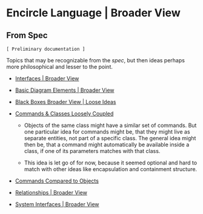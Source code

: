 Encircle Language | Broader View
================================

From Spec
---------

`[ Preliminary documentation ]`

Topics that may be recognizable from the *spec*, but then ideas perhaps more philosophical and lesser to the point.

- [Interfaces | Broader View](interfaces-broader-view)

- [Basic Diagram Elements | Broader View](basic-diagram-elements-broader-view.md)

- [Black Boxes Broader View | Loose Ideas](black-boxes-broader-view-loose-ideas.md)

- [Commands & Classes Loosely Coupled](commands-and-classes-loosely-coupled.md)

    - Objects of the same class might have a similar set of commands. But one particular idea for commands might be, that they might live as separate entities, not part of a specific class. The general idea might then be, that a command might automatically be available inside a class, if one of its parameters matches with that class.

    - This idea is let go of for now, because it seemed optional and hard to match with other ideas like encapsulation and containment structure.

- [Commands Compared to Objects](commands-compared-to-objects.md)

- [Relationships | Broader View](relationships-broader-view.md)

- [System Interfaces | Broader View](system-interfaces-broader-view.md)